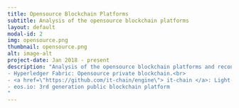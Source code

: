 ```yaml
---
title: Opensource Blockchain Platforms
subtitle: Analysis of the opensource blockchain platforms
layout: default
modal-id: 2
img: opensource.png
thumbnail: opensource.png
alt: image-alt
project-date: Jan 2018 - present
description: "Analysis of the opensource blockchain platforms and reconstruction of their architecture <br>
- Hyperledger Fabric: Opensource private blockchain.<br>
- <a href=\"https://github.com/it-chain/engine\"> it-chain </a>: Light-weight blockchain engine. bigpicturelabs supports and contributes its development.<br>
- eos.io: 3rd generation public blockchain platform
"
---
```

